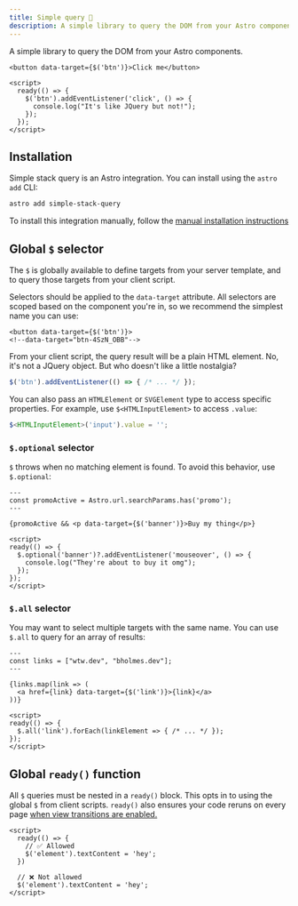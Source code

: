```yaml
---
title: Simple query 🔎
description: A simple library to query the DOM from your Astro components.
---
```


A simple library to query the DOM from your Astro components.

```astro
<button data-target={$('btn')}>Click me</button>

<script>
  ready(() => {
    $('btn').addEventListener('click', () => {
      console.log("It's like JQuery but not!");
    });
  });
</script>
```

## Installation

Simple stack query is an Astro integration. You can install using the `astro add` CLI:

```bash
astro add simple-stack-query
```

To install this integration manually, follow the [manual installation instructions](https://docs.astro.build/en/guides/integrations-guide/#manual-installation)

## Global `$` selector

The `$` is globally available to define targets from your server template, and to query those targets from your client script.

Selectors should be applied to the `data-target` attribute. All selectors are scoped based on the component you're in, so we recommend the simplest name you can use:

```astro
<button data-target={$('btn')}>
<!--data-target="btn-4SzN_OBB"-->
```

From your client script, the query result will be a plain HTML element. No, it's not a JQuery object. But who doesn't like a little nostalgia?

```ts
$('btn').addEventListener(() => { /* ... */ });
```

You can also pass an `HTMLElement` or `SVGElement` type to access specific properties. For example, use `$<HTMLInputElement>` to access `.value`:

```ts
$<HTMLInputElement>('input').value = '';
```

### `$.optional` selector

`$` throws when no matching element is found. To avoid this behavior, use `$.optional`:

```astro
---
const promoActive = Astro.url.searchParams.has('promo');
---

{promoActive && <p data-target={$('banner')}>Buy my thing</p>}

<script>
ready(() => {
  $.optional('banner')?.addEventListener('mouseover', () => {
    console.log("They're about to buy it omg");
  });
});
</script>
```

### `$.all` selector

You may want to select multiple targets with the same name. You can use `$.all` to query for an array of results:

```astro
---
const links = ["wtw.dev", "bholmes.dev"];
---

{links.map(link => (
  <a href={link} data-target={$('link')}>{link}</a>
))}

<script>
ready(() => {
  $.all('link').forEach(linkElement => { /* ... */ });
});
</script>
```

## Global `ready()` function

All `$` queries must be nested in a `ready()` block. This opts in to using the global `$` from client scripts. `ready()` also ensures your code reruns on every page [when view transitions are enabled.](https://docs.astro.build/en/guides/view-transitions/)

```astro
<script>
  ready(() => {
    // ✅ Allowed
    $('element').textContent = 'hey';
  })

  // ❌ Not allowed
  $('element').textContent = 'hey';
</script>

